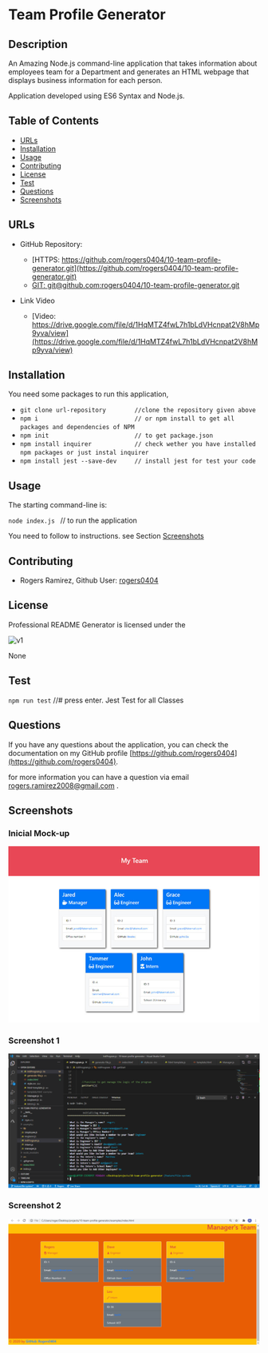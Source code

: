 
# Team Profile Generator

## Description 

An Amazing Node.js command-line application that takes information about employees team for a Department and generates an HTML webpage that displays business information for each person.

Application developed using ES6 Syntax and Node.js. 


## Table of Contents

* [URLs](#urls)
* [Installation](#installation)
* [Usage](#usage)
* [Contributing](#Contributing)
* [License](#license)
* [Test](#Test)
* [Questions](#questions)
* [Screenshots](#screenshots)


## URLs

* GitHub Repository:
    - [HTTPS: https://github.com/rogers0404/10-team-profile-generator.git](https://github.com/rogers0404/10-team-profile-generator.git)    
    - [GIT: git@github.com:rogers0404/10-team-profile-generator.git](git@github.com:rogers0404/10-team-profile-generator.git)

* Link Video
    - [Video: https://drive.google.com/file/d/1HqMTZ4fwL7h1bLdVHcnpat2V8hMp9yva/view](https://drive.google.com/file/d/1HqMTZ4fwL7h1bLdVHcnpat2V8hMp9yva/view)

## Installation

You need some packages to run this application, 

- `git clone url-repository        //clone the repository given above`
- `npm i                           // or npm install to get all packages and dependencies of NPM`
- `npm init                        // to get package.json`
- `npm install inquirer            // check wether you have installed npm packages or just instal inquirer`
- `npm install jest --save-dev     // install jest for test your code`


## Usage 

The starting command-line is:

`node index.js `                  // to run the application

You need to follow to instructions. see Section [Screenshots](#screenshots)

## Contributing

* Rogers Ramirez, Github User: [rogers0404](http://github.com/rogers0404)


## License

Professional README Generator is licensed under the

![v1](https://img.shields.io/static/v1?label=License&message=None&color=inactive&&style=plastic)

None

## Test

``npm run test`` //# press enter. Jest Test for all Classes


## Questions

If you have any questions about the application, you can check the documentation on my GitHub profile [https://github.com/rogers0404](https://github.com/rogers0404).

for more information you can have a question via email [rogers.ramirez2008@gmail.com](rogers.ramirez2008@gmail.com)  .


## Screenshots


### Inicial Mock-up 

![](./dist/assets/imges/mock-up.png)

### Screenshot 1

![](./dist/assets/imges/image.png)

### Screenshot 2

![](./dist/assets/imges/image1.png)
